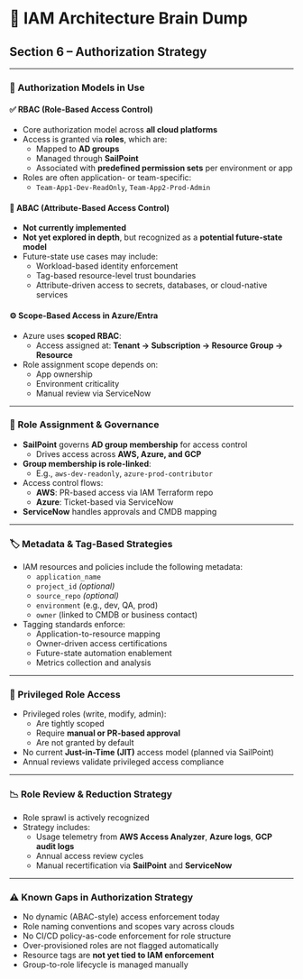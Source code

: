 # 🧠 IAM Architecture Brain Dump  
## Section 6 – Authorization Strategy

---

### 🧩 Authorization Models in Use

#### ✅ RBAC (Role-Based Access Control)
- Core authorization model across **all cloud platforms**
- Access is granted via **roles**, which are:
  - Mapped to **AD groups**
  - Managed through **SailPoint**
  - Associated with **predefined permission sets** per environment or app
- Roles are often application- or team-specific:
  - `Team-App1-Dev-ReadOnly`, `Team-App2-Prod-Admin`

#### 🌱 ABAC (Attribute-Based Access Control)
- **Not currently implemented**
- **Not yet explored in depth**, but recognized as a **potential future-state model**
- Future-state use cases may include:
  - Workload-based identity enforcement
  - Tag-based resource-level trust boundaries
  - Attribute-driven access to secrets, databases, or cloud-native services

#### ⚙️ Scope-Based Access in Azure/Entra
- Azure uses **scoped RBAC**:
  - Access assigned at: **Tenant → Subscription → Resource Group → Resource**
- Role assignment scope depends on:
  - App ownership
  - Environment criticality
  - Manual review via ServiceNow

---

### 🔗 Role Assignment & Governance

- **SailPoint** governs **AD group membership** for access control
  - Drives access across **AWS, Azure, and GCP**
- **Group membership is role-linked**:
  - E.g., `aws-dev-readonly`, `azure-prod-contributor`
- Access control flows:
  - **AWS**: PR-based access via IAM Terraform repo
  - **Azure**: Ticket-based via ServiceNow
- **ServiceNow** handles approvals and CMDB mapping

---

### 🏷️ Metadata & Tag-Based Strategies

- IAM resources and policies include the following metadata:
  - `application_name`
  - `project_id` *(optional)*
  - `source_repo` *(optional)*
  - `environment` (e.g., dev, QA, prod)
  - `owner` (linked to CMDB or business contact)
- Tagging standards enforce:
  - Application-to-resource mapping
  - Owner-driven access certifications
  - Future-state automation enablement
  - Metrics collection and analysis

---

### 🔐 Privileged Role Access

- Privileged roles (write, modify, admin):
  - Are tightly scoped
  - Require **manual or PR-based approval**
  - Are not granted by default
- No current **Just-in-Time (JIT)** access model (planned via SailPoint)
- Annual reviews validate privileged access compliance

---

### 📉 Role Review & Reduction Strategy

- Role sprawl is actively recognized
- Strategy includes:
  - Usage telemetry from **AWS Access Analyzer**, **Azure logs**, **GCP audit logs**
  - Annual access review cycles
  - Manual recertification via **SailPoint** and **ServiceNow**

---

### ⚠️ Known Gaps in Authorization Strategy

- No dynamic (ABAC-style) access enforcement today
- Role naming conventions and scopes vary across clouds
- No CI/CD policy-as-code enforcement for role structure
- Over-provisioned roles are not flagged automatically
- Resource tags are **not yet tied to IAM enforcement**
- Group-to-role lifecycle is managed manually
